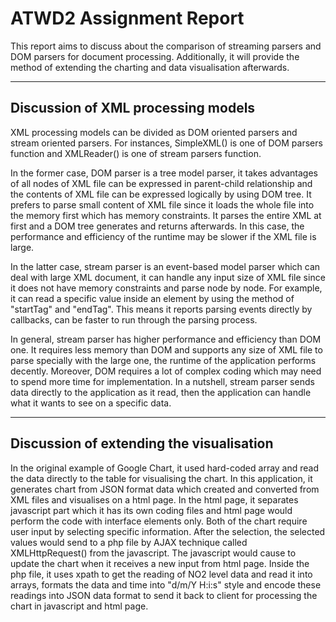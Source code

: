 ATWD2 Assignment Report
=======

  This report aims to discuss about the comparison of  streaming parsers and DOM parsers for document processing. Additionally, it will provide the method of extending the charting and data visualisation afterwards.

---

  ## Discussion of XML processing models

  XML processing models can be divided as DOM oriented parsers and stream oriented parsers. For instances, SimpleXML() is one of DOM parsers function and XMLReader() is one of stream parsers function.  

  In the former case, DOM parser is a tree model parser, it takes advantages of all nodes of XML file can be expressed in parent-child relationship and the contents of XML file can be expressed logically by using DOM tree. It prefers to parse small content of XML file since it loads the whole file into the memory first which has memory constraints. It parses the entire XML at first and a DOM tree generates and returns afterwards. In this case, the performance and efficiency of the runtime may be slower if the XML file is large.  

  In the latter case, stream parser is an event-based model parser which can deal with large XML document, it can handle any input size of XML file since it does not have memory constraints and parse node by node. For example, it can read a specific value inside an element by using the method of "startTag" and "endTag". This means it reports parsing events directly by callbacks, can be faster to run through the parsing process.  

  In general, stream parser has higher performance and efficiency than DOM one. It requires less memory than DOM and  supports any size of XML file to parse specially with the large one, the runtime of the application performs decently. Moreover, DOM requires a lot of complex coding which may need to spend more time for implementation. In a nutshell, stream parser sends data directly to the application as it read, then the application can handle what it wants to see on a specific data.

  ---

  ## Discussion of extending the visualisation

  In the original example of Google Chart, it used hard-coded array and read the data directly to the table for visualising the chart. In this application, it generates chart from JSON format data which created and converted from XML files and visualises on a html page. In the html page, it separates javascript part which it has its own coding files and html page would perform the code with interface elements only. Both of the chart require user input by selecting specific information. After the selection, the selected values would send to a php file by AJAX technique called XMLHttpRequest() from the javascript. The javascript would cause to update the chart when it receives a new input from html page. Inside the php file, it uses xpath to get the reading of NO2 level data and read it into arrays, formats the data and time into "d/m/Y H:i:s" style and encode these readings into JSON data format to send it back to client for processing the chart in javascript and html page.
